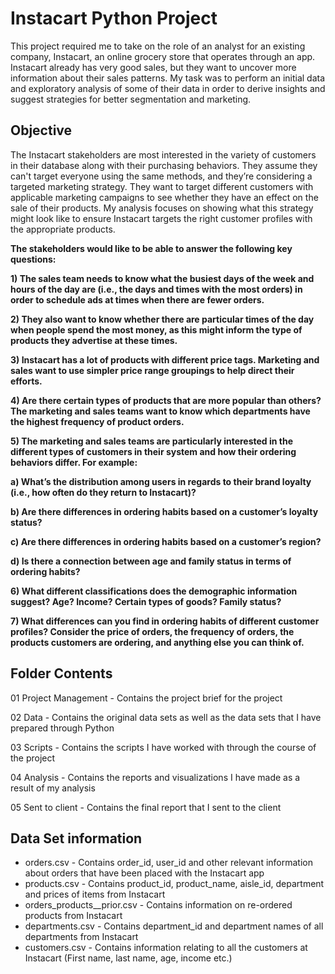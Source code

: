 
# Instacart Python Project


This project required me to take on the role of an analyst for an existing company, Instacart, an online grocery store that operates
through an app. Instacart already has very good sales, but they want to uncover more
information about their sales patterns. My task was to perform an initial data and exploratory
analysis of some of their data in order to derive insights and suggest strategies for better
segmentation and marketing. 

## Objective
The Instacart stakeholders are most interested in the variety of customers in their database
along with their purchasing behaviors. They assume they can't target everyone using the same
methods, and they’re considering a targeted marketing strategy. They want to target different
customers with applicable marketing campaigns to see whether they have an effect on the sale
of their products. My analysis focuses on showing what this strategy might look like to ensure Instacart
targets the right customer profiles with the appropriate products. 

**The stakeholders would like to be able to answer the following key questions:**

**1) The sales team needs to know what the busiest days of the week and hours of the day
are (i.e., the days and times with the most orders) in order to schedule ads at times
when there are fewer orders.**

**2) They also want to know whether there are particular times of the day when people spend
the most money, as this might inform the type of products they advertise at these times.**

**3) Instacart has a lot of products with different price tags. Marketing and sales want to use
simpler price range groupings to help direct their efforts.**

**4) Are there certain types of products that are more popular than others? The marketing
and sales teams want to know which departments have the highest frequency of product
orders.**

**5) The marketing and sales teams are particularly interested in the different types of
customers in their system and how their ordering behaviors differ. For example:**

**a) What’s the distribution among users in regards to their brand loyalty (i.e., how
often do they return to Instacart)?**

**b) Are there differences in ordering habits based on a customer’s loyalty status?**

**c) Are there differences in ordering habits based on a customer’s region?**

**d) Is there a connection between age and family status in terms of ordering habits?**

**6) What different classifications does the demographic information suggest? Age?
Income? Certain types of goods? Family status?**

**7) What differences can you find in ordering habits of different customer profiles?
Consider the price of orders, the frequency of orders, the products customers are
ordering, and anything else you can think of.**

## Folder Contents

01 Project Management - Contains the project brief for the project

02 Data - Contains the original data sets as well as the data sets that I have prepared through Python

03 Scripts - Contains the scripts I have worked with through the course of the project

04 Analysis - Contains the reports and visualizations I have made as a result of my analysis

05 Sent to client - Contains the final report that I sent to the client 

## Data Set information 

- orders.csv - Contains order_id, user_id and other relevant information about orders that have been placed with the Instacart app
- products.csv - Contains product_id, product_name, aisle_id, department and prices of items from Instacart
- orders_products__prior.csv - Contains information on re-ordered products from Instacart
- departments.csv - Contains department_id and department names of all departments from Instacart
- customers.csv - Contains information relating to all the customers at Instacart (First name, last name, age, income etc.)


